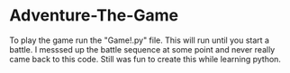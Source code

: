 # Adventure-The-Game
To play the game run the "Game!.py" file. This will run until you start a battle.
I messsed up the battle sequence at some point and never really came back to this code.
Still was fun to create this while learning python.

